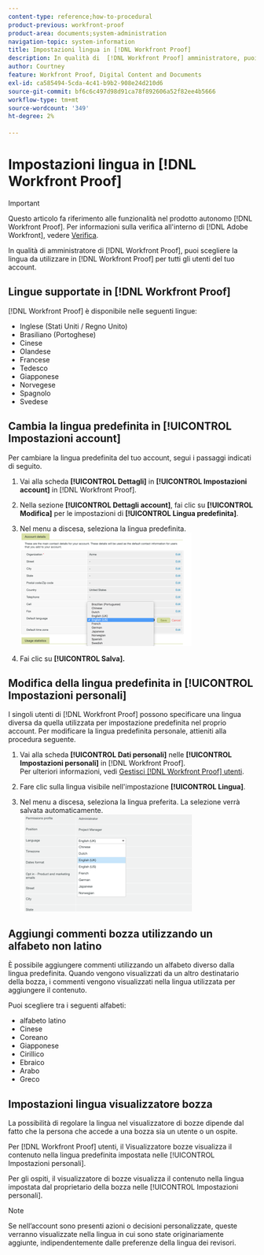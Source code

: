 ```yaml
---
content-type: reference;how-to-procedural
product-previous: workfront-proof
product-area: documents;system-administration
navigation-topic: system-information
title: Impostazioni lingua in [!DNL Workfront Proof]
description: In qualità di  [!DNL Workfront Proof] amministratore, puoi scegliere la lingua da utilizzare in [!DNL Workfront Proof] per tutti gli utenti del tuo account.
author: Courtney
feature: Workfront Proof, Digital Content and Documents
exl-id: ca585494-5cda-4c41-b9b2-908e24d210d6
source-git-commit: bf6c6c497d98d91ca78f892606a52f82ee4b5666
workflow-type: tm+mt
source-wordcount: '349'
ht-degree: 2%

---
```


# Impostazioni lingua in [!DNL Workfront Proof]

>[!IMPORTANT]
>
>Questo articolo fa riferimento alle funzionalità nel prodotto autonomo [!DNL Workfront Proof]. Per informazioni sulla verifica all&#39;interno di [!DNL Adobe Workfront], vedere [Verifica](../../../review-and-approve-work/proofing/proofing.md).

In qualità di amministratore di [!DNL Workfront Proof], puoi scegliere la lingua da utilizzare in [!DNL Workfront Proof] per tutti gli utenti del tuo account.

## Lingue supportate in [!DNL Workfront Proof]

[!DNL Workfront Proof] è disponibile nelle seguenti lingue:

* Inglese (Stati Uniti / Regno Unito)
* Brasiliano (Portoghese)
* Cinese
* Olandese
* Francese
* Tedesco
* Giapponese
* Norvegese
* Spagnolo
* Svedese

## Cambia la lingua predefinita in [!UICONTROL Impostazioni account]

Per cambiare la lingua predefinita del tuo account, segui i passaggi indicati di seguito.

1. Vai alla scheda **[!UICONTROL Dettagli]** in **[!UICONTROL Impostazioni account]** in [!DNL Workfront Proof].

1. Nella sezione **[!UICONTROL Dettagli account]**, fai clic su **[!UICONTROL Modifica]** per le impostazioni di **[!UICONTROL Lingua predefinita]**.

1. Nel menu a discesa, seleziona la lingua predefinita.\
   ![impostazione_lingua_account.png](assets/account-language-setting-350x230.png)

1. Fai clic su **[!UICONTROL Salva].**

## Modifica della lingua predefinita in [!UICONTROL Impostazioni personali]

I singoli utenti di [!DNL Workfront Proof] possono specificare una lingua diversa da quella utilizzata per impostazione predefinita nel proprio account. Per modificare la lingua predefinita personale, attieniti alla procedura seguente.

1. Vai alla scheda **[!UICONTROL Dati personali]** nelle **[!UICONTROL Impostazioni personali]** in [!DNL Workfront Proof].\
   Per ulteriori informazioni, vedi [Gestisci [!DNL Workfront Proof] utenti](../../../workfront-proof/wp-acct-admin/account-settings/manage-wp-users.md).

1. Fare clic sulla lingua visibile nell&#39;impostazione **[!UICONTROL Lingua]**.
1. Nel menu a discesa, seleziona la lingua preferita. La selezione verrà salvata automaticamente.\
   ![impostazioni_lingua_personale.png](assets/personal-language-setting-350x197.png)

## Aggiungi commenti bozza utilizzando un alfabeto non latino

È possibile aggiungere commenti utilizzando un alfabeto diverso dalla lingua predefinita. Quando vengono visualizzati da un altro destinatario della bozza, i commenti vengono visualizzati nella lingua utilizzata per aggiungere il contenuto.

Puoi scegliere tra i seguenti alfabeti:

* alfabeto latino
* Cinese
* Coreano
* Giapponese
* Cirillico
* Ebraico
* Arabo
* Greco

## Impostazioni lingua visualizzatore bozza

La possibilità di regolare la lingua nel visualizzatore di bozze dipende dal fatto che la persona che accede a una bozza sia un utente o un ospite.

Per [!DNL Workfront Proof] utenti, il Visualizzatore bozze visualizza il contenuto nella lingua predefinita impostata nelle [!UICONTROL Impostazioni personali].

Per gli ospiti, il visualizzatore di bozze visualizza il contenuto nella lingua impostata dal proprietario della bozza nelle [!UICONTROL Impostazioni personali].

>[!NOTE]
>
>Se nell’account sono presenti azioni o decisioni personalizzate, queste verranno visualizzate nella lingua in cui sono state originariamente aggiunte, indipendentemente dalle preferenze della lingua dei revisori.

